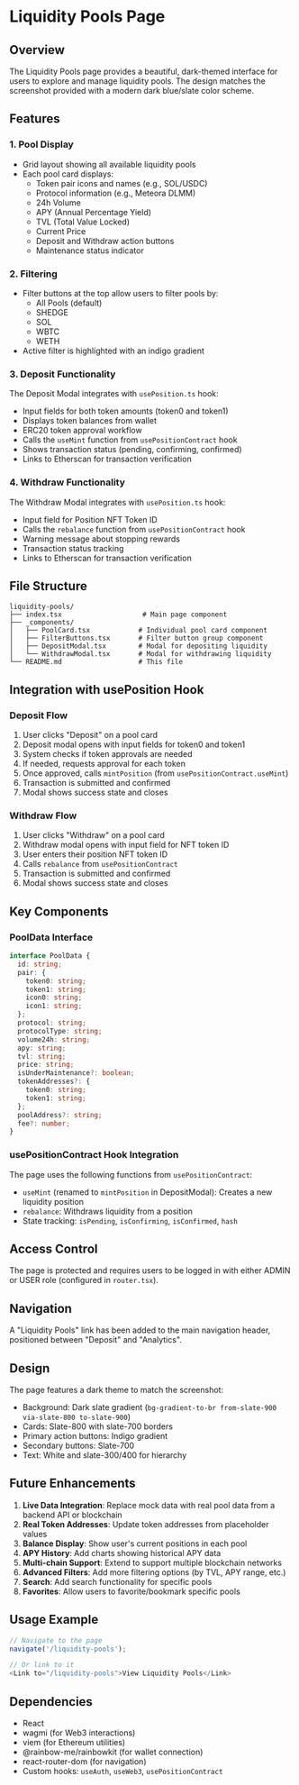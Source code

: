 # Liquidity Pools Page

## Overview

The Liquidity Pools page provides a beautiful, dark-themed interface for users to explore and manage liquidity pools. The design matches the screenshot provided with a modern dark blue/slate color scheme.

## Features

### 1. **Pool Display**
- Grid layout showing all available liquidity pools
- Each pool card displays:
  - Token pair icons and names (e.g., SOL/USDC)
  - Protocol information (e.g., Meteora DLMM)
  - 24h Volume
  - APY (Annual Percentage Yield)
  - TVL (Total Value Locked)
  - Current Price
  - Deposit and Withdraw action buttons
  - Maintenance status indicator

### 2. **Filtering**
- Filter buttons at the top allow users to filter pools by:
  - All Pools (default)
  - SHEDGE
  - SOL
  - WBTC
  - WETH
- Active filter is highlighted with an indigo gradient

### 3. **Deposit Functionality**
The Deposit Modal integrates with `usePosition.ts` hook:
- Input fields for both token amounts (token0 and token1)
- Displays token balances from wallet
- ERC20 token approval workflow
- Calls the `useMint` function from `usePositionContract` hook
- Shows transaction status (pending, confirming, confirmed)
- Links to Etherscan for transaction verification

### 4. **Withdraw Functionality**
The Withdraw Modal integrates with `usePosition.ts` hook:
- Input field for Position NFT Token ID
- Calls the `rebalance` function from `usePositionContract` hook
- Warning message about stopping rewards
- Transaction status tracking
- Links to Etherscan for transaction verification

## File Structure

```
liquidity-pools/
├── index.tsx                    # Main page component
├── _components/
│   ├── PoolCard.tsx            # Individual pool card component
│   ├── FilterButtons.tsx       # Filter button group component
│   ├── DepositModal.tsx        # Modal for depositing liquidity
│   └── WithdrawModal.tsx       # Modal for withdrawing liquidity
└── README.md                   # This file
```

## Integration with usePosition Hook

### Deposit Flow
1. User clicks "Deposit" on a pool card
2. Deposit modal opens with input fields for token0 and token1
3. System checks if token approvals are needed
4. If needed, requests approval for each token
5. Once approved, calls `mintPosition` (from `usePositionContract.useMint`)
6. Transaction is submitted and confirmed
7. Modal shows success state and closes

### Withdraw Flow
1. User clicks "Withdraw" on a pool card
2. Withdraw modal opens with input field for NFT token ID
3. User enters their position NFT token ID
4. Calls `rebalance` from `usePositionContract`
5. Transaction is submitted and confirmed
6. Modal shows success state and closes

## Key Components

### PoolData Interface
```typescript
interface PoolData {
  id: string;
  pair: {
    token0: string;
    token1: string;
    icon0: string;
    icon1: string;
  };
  protocol: string;
  protocolType: string;
  volume24h: string;
  apy: string;
  tvl: string;
  price: string;
  isUnderMaintenance?: boolean;
  tokenAddresses?: {
    token0: string;
    token1: string;
  };
  poolAddress?: string;
  fee?: number;
}
```

### usePositionContract Hook Integration
The page uses the following functions from `usePositionContract`:
- `useMint` (renamed to `mintPosition` in DepositModal): Creates a new liquidity position
- `rebalance`: Withdraws liquidity from a position
- State tracking: `isPending`, `isConfirming`, `isConfirmed`, `hash`

## Access Control

The page is protected and requires users to be logged in with either ADMIN or USER role (configured in `router.tsx`).

## Navigation

A "Liquidity Pools" link has been added to the main navigation header, positioned between "Deposit" and "Analytics".

## Design

The page features a dark theme to match the screenshot:
- Background: Dark slate gradient (`bg-gradient-to-br from-slate-900 via-slate-800 to-slate-900`)
- Cards: Slate-800 with slate-700 borders
- Primary action buttons: Indigo gradient
- Secondary buttons: Slate-700
- Text: White and slate-300/400 for hierarchy

## Future Enhancements

1. **Live Data Integration**: Replace mock data with real pool data from a backend API or blockchain
2. **Real Token Addresses**: Update token addresses from placeholder values
3. **Balance Display**: Show user's current positions in each pool
4. **APY History**: Add charts showing historical APY data
5. **Multi-chain Support**: Extend to support multiple blockchain networks
6. **Advanced Filters**: Add more filtering options (by TVL, APY range, etc.)
7. **Search**: Add search functionality for specific pools
8. **Favorites**: Allow users to favorite/bookmark specific pools

## Usage Example

```typescript
// Navigate to the page
navigate('/liquidity-pools');

// Or link to it
<Link to="/liquidity-pools">View Liquidity Pools</Link>
```

## Dependencies

- React
- wagmi (for Web3 interactions)
- viem (for Ethereum utilities)
- @rainbow-me/rainbowkit (for wallet connection)
- react-router-dom (for navigation)
- Custom hooks: `useAuth`, `useWeb3`, `usePositionContract`

